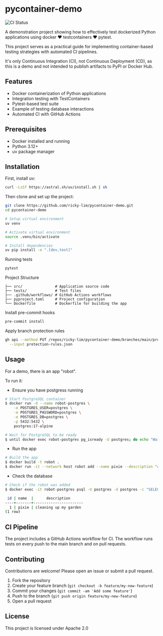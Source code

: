 # pycontainer-demo

![CI Status](https://github.com/ricky-lim/pycontainer-demo/actions/workflows/ci.yml/badge.svg)

A demonstration project showing how to effectively test dockerized Python applications using docker ❤️ testcontainers ❤️ pytest.

This project serves as a practical guide for implementing container-based testing strategies with automated CI pipelines.

It's only Continuous Integration (CI), not Continuous Deployment (CD), as this is a demo and not intended to publish artifacts to PyPI or Docker Hub.

## Features

- Docker containerization of Python applications
- Integration testing with TestContainers
- Pytest-based test suite
- Example of testing database interactions
- Automated CI with GitHub Actions

## Prerequisites

- Docker installed and running
- Python 3.12+
- uv package manager

## Installation

First, install uv:

```bash
curl -LsSf https://astral.sh/uv/install.sh | sh
```

Then clone and set up the project:

```bash
git clone https://github.com/ricky-lim/pycontainer-demo.git
cd pycontainer-demo

# Setup virtual environment
uv venv

# Activate virtual environment
source .venv/bin/activate

# Install dependencies
uv pip install -e ".[dev,test]"
```

Running tests

```bash
pytest
```

Project Structure

```
├── src/               # Application source code
├── tests/             # Test files
├── .github/workflows/ # GitHub Actions workflows
├── pyproject.toml     # Project configuration
└── Dockerfile         # Dockerfile for building the app
```

Install pre-commit hooks

```bash
pre-commit install
```

Apply branch protection rules

```bash
gh api --method PUT /repos/ricky-lim/pycontainer-demo/branches/main/protection \
  --input protection-rules.json
```

## Usage

For a demo, there is an app "robot".

To run it:

- Ensure you have postgress running

```bash
# Start PostgreSQL container
$ docker run -d --name robot-postgres \
    -e POSTGRES_USER=postgres \
    -e POSTGRES_PASSWORD=postgres \
    -e POSTGRES_DB=postgres \
    -p 5432:5432 \
    postgres:17-alpine

# Wait for PostgreSQL to be ready
$ until docker exec robot-postgres pg_isready -U postgres; do echo "Waiting for PostgreSQL..."; sleep 1; done
```

- Run the app

```bash
# Build the app
$ docker build -t robot .
$ docker run -it --network host robot add --name pixie --description "cleaning up my garden"
```

- Check the database

```bash
# Check if the robot was added
$ docker exec -it robot-postgres psql -U postgres -d postgres -c "SELECT * FROM robot;"

 id | name  |      description
----+-------+-----------------------
  1 | pixie | cleaning up my garden
(1 row)
```

## CI Pipeline

The project includes a GitHub Actions workflow for CI. The workflow runs tests on every push to the main branch and on pull requests.

## Contributing

Contributions are welcome! Please open an issue or submit a pull request.

1. Fork the repository
2. Create your feature branch (`git checkout -b feature/my-new-feature`)
3. Commit your changes (`git commit -am 'Add some feature'`)
4. Push to the branch (`git push origin feature/my-new-feature`)
5. Open a pull request

## License

This project is licensed under Apache 2.0
